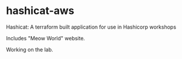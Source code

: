 # hashicat-aws
Hashicat: A terraform built application for use in Hashicorp workshops

Includes "Meow World" website.

Working on the lab.